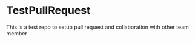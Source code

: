 # TestPullRequest
This is a test repo to setup pull request and collaboration with other team member
